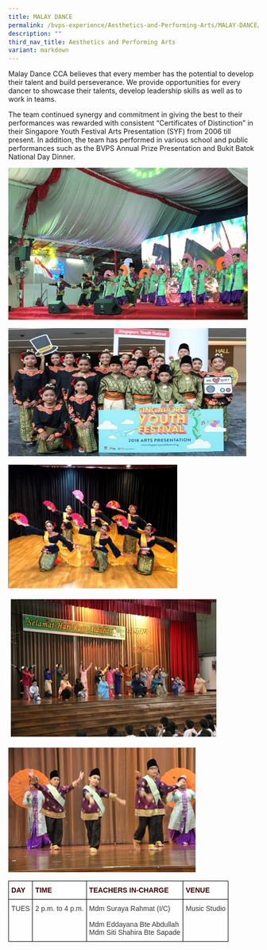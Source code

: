 ```yaml
---
title: MALAY DANCE
permalink: /bvps-experience/Aesthetics-and-Performing-Arts/MALAY-DANCE/
description: ""
third_nav_title: Aesthetics and Performing Arts
variant: markdown
---
```

Malay Dance CCA believes that every member has the potential to develop their talent and build perseverance. We provide opportunities for every dancer to showcase their talents, develop leadership skills as well as to work in teams.&nbsp;

  

The team continued synergy and commitment in giving the best to their performances was rewarded with consistent “Certificates of Distinction” in their Singapore Youth Festival Arts Presentation (SYF) from 2006 till present. In addition, the team has performed in various school and public performances such as the BVPS Annual Prize Presentation and Bukit Batok National Day Dinner.

![](/images/BVPS%20Experience/Co%20Curricular%20Activities/Aesthetics%20and%20Performing%20Arts/MALAY%20DANCE/M1.jpg)

![](/images/BVPS%20Experience/Co%20Curricular%20Activities/Aesthetics%20and%20Performing%20Arts/MALAY%20DANCE/M2.jpg)

![](/images/BVPS%20Experience/Co%20Curricular%20Activities/Aesthetics%20and%20Performing%20Arts/MALAY%20DANCE/M3.jpg)

![](/images/BVPS%20Experience/Co%20Curricular%20Activities/Aesthetics%20and%20Performing%20Arts/MALAY%20DANCE/M4.jpg)

![](/images/BVPS%20Experience/Co%20Curricular%20Activities/Aesthetics%20and%20Performing%20Arts/MALAY%20DANCE/M5.jpg)

<style type="text/css">
.tg  {border-collapse:collapse;border-spacing:0;}
.tg td{border-color:black;border-style:solid;border-width:1px;font-family:Arial, sans-serif;font-size:14px;
  overflow:hidden;padding:10px 5px;word-break:normal;}
.tg th{border-color:black;border-style:solid;border-width:1px;font-family:Arial, sans-serif;font-size:14px;
  font-weight:normal;overflow:hidden;padding:10px 5px;word-break:normal;}
.tg .tg-b5l7{background-color:rgba(255, 255, 255, 0.6);color:#333;text-align:left;vertical-align:top}
.tg .tg-qkla{background-color:#ffffff;color:#330001;font-weight:bold;text-align:left;vertical-align:middle}
</style>
<table class="tg">
<thead>
  <tr>
    <th class="tg-qkla">DAY</th>
    <th class="tg-qkla">TIME</th>
    <th class="tg-qkla">TEACHERS IN-CHARGE</th>
    <th class="tg-qkla">VENUE</th>
  </tr>
</thead>
<tbody>
  <tr>
    <td class="tg-b5l7">TUES</td>
    <td class="tg-b5l7">2 p.m. to 4 p.m.</td>
    <td class="tg-b5l7"> Mdm Suraya Rahmat (I/C)<br><br><span style="background-color:initial">Mdm Eddayana Bte Abdullah<br>Mdm Siti Shahira Bte Sapade</span></td>
    <td class="tg-b5l7">Music Studio</td>
  </tr>
</tbody>
</table>
